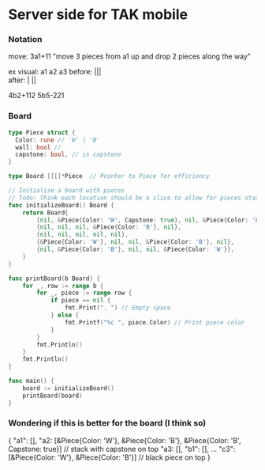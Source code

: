 # Server side for TAK mobile

### Notation
move: 3a1+11
"move 3 pieces from a1 up and drop 2 pieces along the way"

ex visual:
        a1      a2      a3
before: |||  
after:          |       ||


4b2+112
5b5-221


### Board

```go
type Piece struct {
  Color: rune // 'W' | 'B'
  wall: bool //
  capstone: bool, // is capstone
}

type Board [][]*Piece  // Pointer to Piece for efficiency

// Initialize a board with pieces
// Todo: Think each location should be a slice to allow for pieces stacked on each other
func initializeBoard() Board {
    return Board{
        {nil, &Piece{Color: 'W', Capstone: true}, nil, &Piece{Color: 'B'}, &Piece{Color: 'B'}},
        {nil, nil, nil, &Piece{Color: 'B'}, nil},
        {nil, nil, nil, nil, nil},
        {&Piece{Color: 'W'}, nil, nil, &Piece{Color: 'B'}, nil},
        {nil, &Piece{Color: 'B'}, nil, nil, &Piece{Color: 'W'}},
    }
}

func printBoard(b Board) {
    for _, row := range b {
        for _, piece := range row {
            if piece == nil {
                fmt.Print(". ") // Empty space
            } else {
                fmt.Printf("%c ", piece.Color) // Print piece color
            }
        }
        fmt.Println()
    }
    fmt.Println()
}

func main() {
    board := initializeBoard()
    printBoard(board)
}

```

### Wondering if this is better for the board (I think so)
{ 
    "a1": [],
    "a2: [&Piece{Color: 'W'}, &Piece{Color: 'B'}, &Piece{Color: 'B', Capstone: true}] // stack with capstone on top
    "a3: [],
    "b1": [],
    ...
    "c3": [&Piece{Color: 'W'}, &Piece{Color: 'B'}] // black piece on top
}






